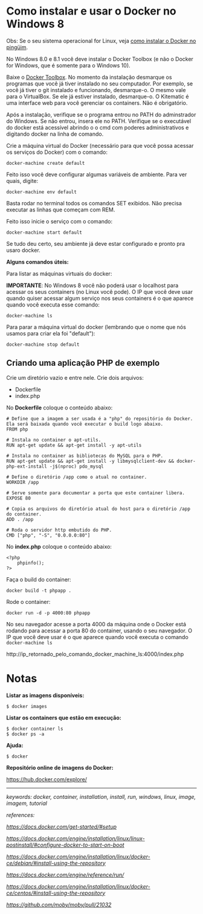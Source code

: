 # Como instalar e usar o Docker no Windows 8

Obs: Se o seu sistema operacional for Linux, veja [como instalar o Docker no pingüim](https://github.com/llagerlof/today-i-learned/blob/master/2017-10-18_docker.md).

No Windows 8.0 e 8.1 você deve instalar o Docker Toolbox (e não o Docker for Windows, que é somente para o Windows 10).

Baixe o [Docker Toolbox](https://docs.docker.com/toolbox/toolbox_install_windows/). No momento da instalação desmarque os programas que você já tiver instalado no seu computador. Por exemplo, se você já tiver o git instalado e funcionando, desmarque-o. O mesmo vale para o VirtualBox. Se ele já estiver instalado, desmarque-o. O Kitematic é uma interface web para você gerenciar os containers. Não é obrigatório.

Após a instalação, verifique se o programa entrou no PATH do adminstrador do Windows. Se não entrou, insera ele no PATH. Verifique se o executável do docker está acessível abrindo o o cmd com poderes administrativos e digitando docker na linha de comando.

Crie a máquina virtual do Docker (necessário para que você possa acessar os serviços do Docker) com o comando:

```
docker-machine create default
```

Feito isso você deve configurar algumas variáveis de ambiente. Para ver quais, digite:

```
docker-machine env default
```
Basta rodar no terminal todos os comandos SET exibidos. Não precisa executar as linhas que começam com REM.

Feito isso inicie o serviço com o comando:

```
docker-machine start default
```

Se tudo deu certo, seu ambiente já deve estar configurado e pronto pra usaro docker.

**Alguns comandos úteis:**

Para listar as máquinas virtuais do docker:

**IMPORTANTE**: No Windows 8 você não poderá usar o localhost para acessar os seus containers (no Linux você pode). O IP que você deve usar quando quiser acessar algum serviço nos seus containers é o que aparece quando você executa esse comando:

```
docker-machine ls
```

Para parar a máquina virtual do docker (lembrando que o nome que nós usamos para criar ela foi "default"):

```
docker-machine stop default
```

## Criando uma aplicação PHP de exemplo

Crie um diretório vazio e entre nele. Crie dois arquivos:
  * Dockerfile
  * index.php

No **Dockerfile** coloque o conteúdo abaixo:
```
# Define que a imagem a ser usada é a "php" do repositório do Docker. Ela será baixada quando você executar o build logo abaixo.
FROM php

# Instala no container o apt-utils.
RUN apt-get update && apt-get install -y apt-utils

# Instala no container as bibliotecas do MySQL para o PHP.
RUN apt-get update && apt-get install -y libmysqlclient-dev && docker-php-ext-install -j$(nproc) pdo_mysql

# Define o diretório /app como o atual no container.
WORKDIR /app

# Serve somente para documentar a porta que este container libera.
EXPOSE 80

# Copia os arquivos do diretório atual do host para o diretório /app do container.
ADD . /app

# Roda o servidor http embutido do PHP.
CMD ["php", "-S", "0.0.0.0:80"]
```

No **index.php** coloque o conteúdo abaixo:
```
<?php
    phpinfo();
?>
```

Faça o build do container:
```
docker build -t phpapp .
```

Rode o container:
```
docker run -d -p 4000:80 phpapp
```

No seu navegador acesse a porta 4000 da máquina onde o Docker está rodando para acessar a porta 80 do container, usando o seu navegador. O IP que você deve usar é o que aparece quando você executa o comando ```docker-machine ls```

http://ip_retornado_pelo_comando_docker_machine_ls:4000/index.php


# Notas

**Listar as imagens disponíveis:**
```
$ docker images
```

**Listar os containers que estão em execução:**
```
$ docker container ls
$ docker ps -a
```

**Ajuda:**
```
$ docker
```

**Repositório online de imagens do Docker:**

https://hub.docker.com/explore/

---

*keywords: docker, container, installation, install, run, windows, linux, image, imagem, tutorial*

*references:*

*https://docs.docker.com/get-started/#setup*

*https://docs.docker.com/engine/installation/linux/linux-postinstall/#configure-docker-to-start-on-boot*

*https://docs.docker.com/engine/installation/linux/docker-ce/debian/#install-using-the-repository*

*https://docs.docker.com/engine/reference/run/*

*https://docs.docker.com/engine/installation/linux/docker-ce/centos/#install-using-the-repository*

*https://github.com/moby/moby/pull/21032*
